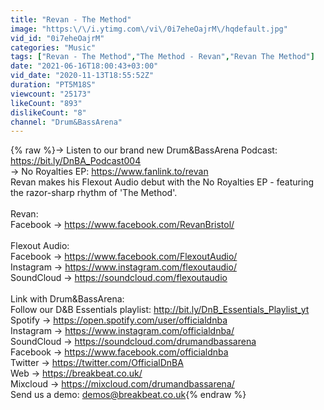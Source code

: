 ```yaml
---
title: "Revan - The Method"
image: "https:\/\/i.ytimg.com\/vi\/0i7eheOajrM\/hqdefault.jpg"
vid_id: "0i7eheOajrM"
categories: "Music"
tags: ["Revan - The Method","The Method - Revan","Revan The Method"]
date: "2021-06-16T18:00:43+03:00"
vid_date: "2020-11-13T18:55:52Z"
duration: "PT5M18S"
viewcount: "25173"
likeCount: "893"
dislikeCount: "8"
channel: "Drum&BassArena"
---
```

{% raw %}→ Listen to our brand new Drum&amp;BassArena Podcast: <a rel="nofollow" target="blank" href="https://bit.ly/DnBA_Podcast004">https://bit.ly/DnBA_Podcast004</a><br />→ No Royalties EP: <a rel="nofollow" target="blank" href="https://www.fanlink.to/revan">https://www.fanlink.to/revan</a><br />Revan makes his Flexout Audio debut with the No Royalties EP - featuring the razor-sharp rhythm of 'The Method'. <br /><br />Revan:<br />Facebook → <a rel="nofollow" target="blank" href="https://www.facebook.com/RevanBristol/">https://www.facebook.com/RevanBristol/</a><br /><br />Flexout Audio:<br />Facebook → <a rel="nofollow" target="blank" href="https://www.facebook.com/FlexoutAudio/">https://www.facebook.com/FlexoutAudio/</a><br />Instagram → <a rel="nofollow" target="blank" href="https://www.instagram.com/flexoutaudio/">https://www.instagram.com/flexoutaudio/</a><br />SoundCloud → <a rel="nofollow" target="blank" href="https://soundcloud.com/flexoutaudio">https://soundcloud.com/flexoutaudio</a><br /><br />Link with Drum&amp;BassArena:<br />Follow our D&amp;B Essentials playlist: <a rel="nofollow" target="blank" href="http://bit.ly/DnB_Essentials_Playlist_yt">http://bit.ly/DnB_Essentials_Playlist_yt</a> <br />Spotify → <a rel="nofollow" target="blank" href="https://open.spotify.com/user/officialdnba">https://open.spotify.com/user/officialdnba</a><br />Instagram → <a rel="nofollow" target="blank" href="https://www.instagram.com/officialdnba/">https://www.instagram.com/officialdnba/</a><br />SoundCloud → <a rel="nofollow" target="blank" href="https://soundcloud.com/drumandbassarena">https://soundcloud.com/drumandbassarena</a><br />Facebook → <a rel="nofollow" target="blank" href="https://www.facebook.com/officialdnba">https://www.facebook.com/officialdnba</a><br />Twitter → <a rel="nofollow" target="blank" href="https://twitter.com/OfficialDnBA">https://twitter.com/OfficialDnBA</a><br />Web → <a rel="nofollow" target="blank" href="https://breakbeat.co.uk/">https://breakbeat.co.uk/</a><br />Mixcloud → <a rel="nofollow" target="blank" href="https://mixcloud.com/drumandbassarena/">https://mixcloud.com/drumandbassarena/</a><br />Send us a demo: demos@breakbeat.co.uk{% endraw %}
